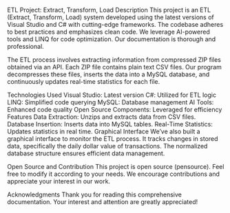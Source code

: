 ETL Project: Extract, Transform, Load
Description
This project is an ETL (Extract, Transform, Load) system developed using the latest versions of Visual Studio and C# with cutting-edge frameworks. The codebase adheres to best practices and emphasizes clean code. We leverage AI-powered tools and LINQ for code optimization. Our documentation is thorough and professional.

The ETL process involves extracting information from compressed ZIP files obtained via an API. Each ZIP file contains plain text CSV files. Our program decompresses these files, inserts the data into a MySQL database, and continuously updates real-time statistics for each file.

Technologies Used
Visual Studio: Latest version
C#: Utilized for ETL logic
LINQ: Simplified code querying
MySQL: Database management
AI Tools: Enhanced code quality
Open Source Components: Leveraged for efficiency
Features
Data Extraction: Unzips and extracts data from CSV files.
Database Insertion: Inserts data into MySQL tables.
Real-Time Statistics: Updates statistics in real time.
Graphical Interface
We’ve also built a graphical interface to monitor the ETL process. It tracks changes in stored data, specifically the daily dollar value of transactions. The normalized database structure ensures efficient data management.

Open Source and Contribution
This project is open source (pensource). Feel free to modify it according to your needs. We encourage contributions and appreciate your interest in our work.

Acknowledgments
Thank you for reading this comprehensive documentation. Your interest and attention are greatly appreciated!
